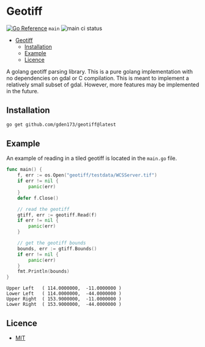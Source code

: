 # Geotiff

[![Go Reference](https://pkg.go.dev/badge/github.com/gden173/geotiff.svg)](https://pkg.go.dev/github.com/gden173/geotiff)
`main` ![main ci status](https://github.com/gden173/geotiff/actions/workflows/go.yml/badge.svg?branch=main)

<!--toc:start-->
- [Geotiff](#geotiff)
  - [Installation](#installation)
  - [Example](#example)
  - [Licence](#licence)
<!--toc:end-->


A golang geotiff parsing library.  This is a pure golang implementation with no
dependencies on gdal or C compilation. This is meant to implement a relatively
small subset of gdal. However, more features may be implemented in the future.

## Installation

```bash
go get github.com/gden173/geotiff@latest
```


## Example 

An example of reading in a tiled geotiff is located in the `main.go` file.

```go
func main() {
	f, err := os.Open("geotiff/testdata/WCSServer.tif")
	if err != nil {
		panic(err)
	}
	defer f.Close()

	// read the geotiff
	gtiff, err := geotiff.Read(f)
    if err != nil {
        panic(err)
    }

	// get the geotiff bounds
	bounds, err := gtiff.Bounds()
	if err != nil {
		panic(err)
	}
	fmt.Println(bounds)
}
```

```
Upper Left   ( 114.0000000,  -11.0000000 )
Lower Left   ( 114.0000000,  -44.0000000 )
Upper Right  ( 153.9000000,  -11.0000000 )
Lower Right  ( 153.9000000,  -44.0000000 )

```

## Licence 

 - [MIT](LICENCE)

